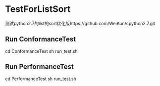 # TestForListSort
测试python2.7的list的sort优化版https://github.com/WeiKun/cpython2.7.git

## Run ConformanceTest
cd ConformanceTest
sh run_test.sh

## Run PerformanceTest
cd PerformanceTest
sh run_test.sh

